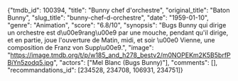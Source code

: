 {"tmdb_id": 100394, "title": "Bunny chef d'orchestre", "original_title": "Baton Bunny", "slug_title": "bunny-chef-d-orchestre", "date": "1959-01-10", "genre": "Animation", "score": "6.8/10", "synopsis": "Bugs Bunny qui dirige un orchestre est d\u00e9rang\u00e9 par une mouche, pendant qu'il dirige, et en partie, joue l'ouverture de Matin, midi, et soir \u00e0 Vienne, une composition de Franz von Supp\u00e9.", "image": "https://image.tmdb.org/t/p/w185_and_h278_bestv2/m0NOPEKm2K5B5brfPBiYn5zodq5.jpg", "actors": ["Mel Blanc (Bugs Bunny)"], "comments": [], "recommandations_id": [234528, 234708, 106931, 234751]}